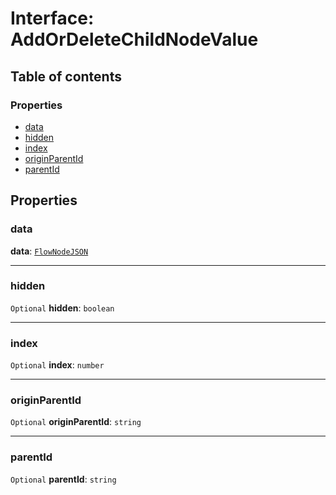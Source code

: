 # Interface: AddOrDeleteChildNodeValue

## Table of contents

### Properties

* [data](/auto-docs/free-layout-editor/interfaces/AddOrDeleteChildNodeValue.md#data)
* [hidden](/auto-docs/free-layout-editor/interfaces/AddOrDeleteChildNodeValue.md#hidden)
* [index](/auto-docs/free-layout-editor/interfaces/AddOrDeleteChildNodeValue.md#index)
* [originParentId](/auto-docs/free-layout-editor/interfaces/AddOrDeleteChildNodeValue.md#originparentid)
* [parentId](/auto-docs/free-layout-editor/interfaces/AddOrDeleteChildNodeValue.md#parentid)

## Properties

### data

**data**: [`FlowNodeJSON`](/auto-docs/free-layout-editor/interfaces/FlowNodeJSON.md)

***

### hidden

`Optional` **hidden**: `boolean`

***

### index

`Optional` **index**: `number`

***

### originParentId

`Optional` **originParentId**: `string`

***

### parentId

`Optional` **parentId**: `string`
